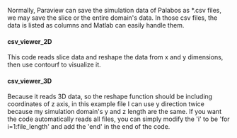 Normally, Paraview can save the simulation data of Palabos as *.csv files, we may save the slice or the entire domain's data. In those csv files, the data is listed as columns and Matlab can easily handle them.
#### csv_viewer_2D
This code reads slice data and reshape the data from x and y dimensions, then use contourf to visualize it.
#### csv_viewer_3D
Because it reads 3D data, so the reshape function should be including coordinates of z axis, in this example file I can use y direction twice because my simulation domain's y and z length are the same. If you want the code automatically reads all files, you can simply modify the 'i' to be 'for i=1:file_length' and add the 'end' in the end of the code.

